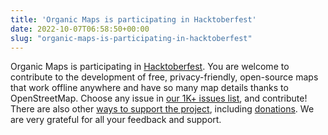 ```yaml
---
title: 'Organic Maps is participating in Hacktoberfest'
date: 2022-10-07T06:58:50+00:00
slug: "organic-maps-is-participating-in-hacktoberfest"
---
```


Organic Maps is participating in [Hacktoberfest](https://hacktoberfest.com/). You are welcome to contribute to the development of free, privacy-friendly, open-source maps that work offline anywhere and have so many map details thanks to OpenStreetMap. Choose any issue in [our 1K+ issues list](https://github.com/organicmaps/organicmaps/issues), and contribute! There are also other [ways to support the project](https://organicmaps.app/support-us/), including [donations](https://organicmaps.app/donate/). We are very grateful for all your feedback and support.
